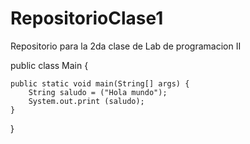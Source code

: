 # RepositorioClase1
Repositorio para la 2da clase de Lab de programacion II

public class Main {

    public static void main(String[] args) { 
        String saludo = ("Hola mundo");
        System.out.print (saludo);
    }
}
